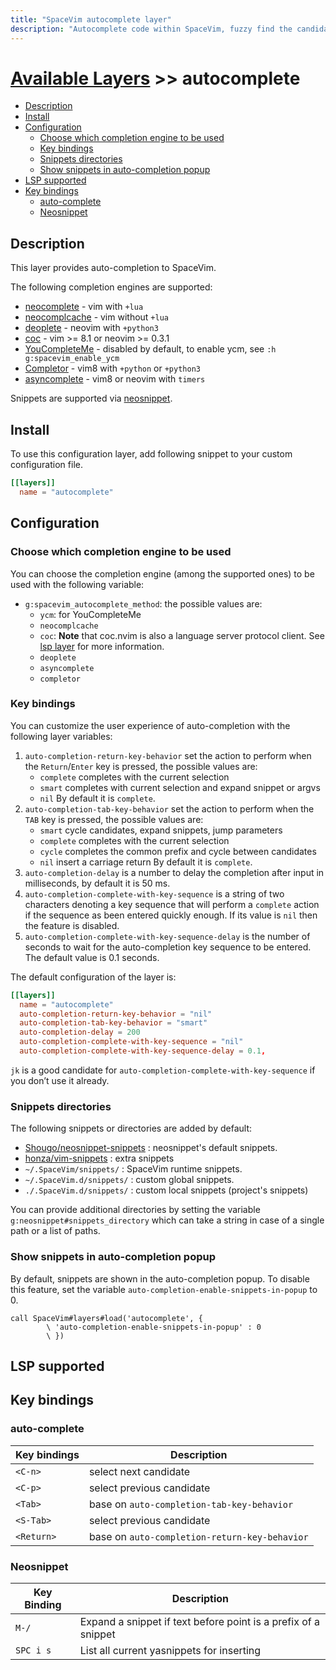 ```yaml
---
title: "SpaceVim autocomplete layer"
description: "Autocomplete code within SpaceVim, fuzzy find the candidates from multiple completion sources, expand snippet before cursor automatically"
---
```


# [Available Layers](../) >> autocomplete

<!-- vim-markdown-toc GFM -->

- [Description](#description)
- [Install](#install)
- [Configuration](#configuration)
  - [Choose which completion engine to be used](#choose-which-completion-engine-to-be-used)
  - [Key bindings](#key-bindings)
  - [Snippets directories](#snippets-directories)
  - [Show snippets in auto-completion popup](#show-snippets-in-auto-completion-popup)
- [LSP supported](#lsp-supported)
- [Key bindings](#key-bindings-1)
  - [auto-complete](#auto-complete)
  - [Neosnippet](#neosnippet)

<!-- vim-markdown-toc -->

## Description

This layer provides auto-completion to SpaceVim.

The following completion engines are supported:

- [neocomplete](https://github.com/Shougo/neocomplete.vim) - vim with `+lua`
- [neocomplcache](https://github.com/Shougo/neocomplcache.vim) - vim without `+lua`
- [deoplete](https://github.com/Shougo/deoplete.nvim) - neovim with `+python3`
- [coc](https://github.com/neoclide/coc.nvim) - vim >= 8.1 or neovim >= 0.3.1
- [YouCompleteMe](https://github.com/Valloric/YouCompleteMe) - disabled by default, to enable ycm, see `:h g:spacevim_enable_ycm`
- [Completor](https://github.com/maralla/completor.vim) - vim8 with `+python` or `+python3`
- [asyncomplete](https://github.com/prabirshrestha/asyncomplete.vim) - vim8 or neovim with `timers`

Snippets are supported via [neosnippet](https://github.com/Shougo/neosnippet.vim).

## Install

To use this configuration layer, add following snippet to your custom configuration file.

```toml
[[layers]]
  name = "autocomplete"
```

## Configuration

### Choose which completion engine to be used

You can choose the completion engine (among the supported ones) to be used
with the following variable:

- `g:spacevim_autocomplete_method`: the possible values are:
    - `ycm`: for YouCompleteMe
    - `neocomplcache`
    - `coc`: **Note** that coc.nvim is also a language server protocol client. 
See [lsp layer](language-server-protocol.md) for more information.
    - `deoplete`
    - `asyncomplete`
    - `completor`

### Key bindings

You can customize the user experience of auto-completion with the following layer variables:

1. `auto-completion-return-key-behavior` set the action to perform
when the `Return`/`Enter` key is pressed, the possible values are:
   - `complete` completes with the current selection
   - `smart` completes with current selection and expand snippet or argvs
   - `nil`
By default it is `complete`.
2. `auto-completion-tab-key-behavior` set the action to
perform when the `TAB` key is pressed, the possible values are:
   - `smart` cycle candidates, expand snippets, jump parameters
   - `complete` completes with the current selection
   - `cycle` completes the common prefix and cycle between candidates
   - `nil` insert a carriage return
By default it is `complete`.
3. `auto-completion-delay` is a number to delay the completion after input in milliseconds, by default it is 50 ms.
4. `auto-completion-complete-with-key-sequence` is a string of two characters denoting a key sequence that will perform a `complete` action if the sequence as been entered quickly enough. If its value is `nil` then the feature is disabled.
5. `auto-completion-complete-with-key-sequence-delay` is the number of seconds to wait for the auto-completion key sequence to be entered. The default value is 0.1 seconds.

The default configuration of the layer is:

```toml
[[layers]]
  name = "autocomplete"
  auto-completion-return-key-behavior = "nil"
  auto-completion-tab-key-behavior = "smart"
  auto-completion-delay = 200
  auto-completion-complete-with-key-sequence = "nil"
  auto-completion-complete-with-key-sequence-delay = 0.1,
```

`jk` is a good candidate for `auto-completion-complete-with-key-sequence` if you don’t use it already.

### Snippets directories

The following snippets or directories are added by default:

- [Shougo/neosnippet-snippets](https://github.com/Shougo/neosnippet-snippets) : neosnippet's default snippets.
- [honza/vim-snippets](https://github.com/honza/vim-snippets) : extra snippets
- `~/.SpaceVim/snippets/` : SpaceVim runtime snippets.
- `~/.SpaceVim.d/snippets/` : custom global snippets.
- `./.SpaceVim.d/snippets/` : custom local snippets (project's snippets)

You can provide additional directories by setting the variable `g:neosnippet#snippets_directory` which can take a string in case of a single path or a list of paths.

### Show snippets in auto-completion popup

By default, snippets are shown in the auto-completion popup. To disable this feature, set the variable `auto-completion-enable-snippets-in-popup` to 0.

```vim
call SpaceVim#layers#load('autocomplete', {
        \ 'auto-completion-enable-snippets-in-popup' : 0
        \ })
```

## LSP supported

## Key bindings

### auto-complete

| Key bindings | Description                                   |
| ------------ | --------------------------------------------- |
| `<C-n>`      | select next candidate                         |
| `<C-p>`      | select previous candidate                     |
| `<Tab>`      | base on `auto-completion-tab-key-behavior`    |
| `<S-Tab>`    | select previous candidate                     |
| `<Return>`   | base on `auto-completion-return-key-behavior` |

### Neosnippet

| Key Binding | Description                                                    |
| ----------- | -------------------------------------------------------------- |
| `M-/`       | Expand a snippet if text before point is a prefix of a snippet |
| `SPC i s`   | List all current yasnippets for inserting                      |

